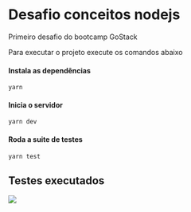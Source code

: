 # Desafio conceitos nodejs
Primeiro desafio do bootcamp GoStack

Para executar o projeto execute os comandos abaixo

#### Instala as dependências
`yarn`

#### Inicia o servidor
`yarn dev`

#### Roda a suite de testes
`yarn test`

## Testes executados
<img src="https://i.imgur.com/AbVTJa2.png" />
